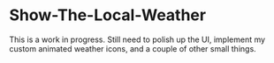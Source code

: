 # Show-The-Local-Weather
This is a work in progress. Still need to polish up the UI, implement my custom animated weather icons, and a couple of other small things.
